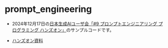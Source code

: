 # prompt_engineering

- 2024年12月17日の[日本生成AIユーザ会「#9 プロンプトエンジニアリング プログラミング ハンズオン」](https://genai-users.connpass.com/event/338662)のサンプルコードです。

- [ハンズオン資料](https://shu-kob.hateblo.jp/entry/2024/12/17/185729)
